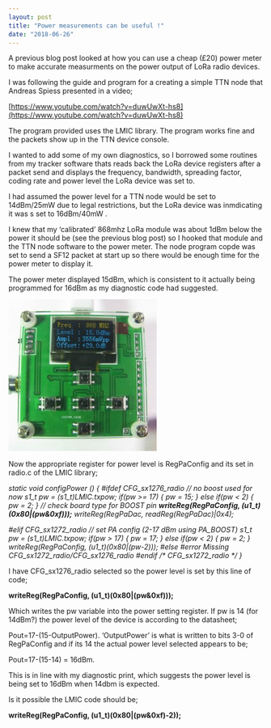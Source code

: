 ```yaml
---
layout: post
title: "Power measurements can be useful !"
date: "2018-06-26"
---
```


A previous blog post looked at how you can use a cheap (£20) power meter to make accurate measurments on the power output of LoRa radio devices.

I was following the guide and program for a creating a simple TTN node that Andreas Spiess presented in a video;

[https://www.youtube.com/watch?v=duwUwXt-hs8](https://www.youtube.com/watch?v=duwUwXt-hs8)

The program provided uses the LMIC library. The program works fine and the packets show up in the TTN device console.

I wanted to add some of my own diagnostics, so I borrowed some routines from my tracker software thats reads back the LoRa device registers after a packet send and displays the frequency, bandwidth, spreading factor, coding rate and power level the LoRa device was set to.

I had assumed the power level for a TTN node would be set to 14dBm/25mW due to legal restrictions, but the LoRa device was inmdicating it was s set to 16dBm/40mW .

I knew that my ‘calibrated’ 868mhz LoRa module was about 1dBm below the power it should be (see the previous blog post) so I hooked that module and the TTN node software to the power meter. The node program copde was set to send a SF12 packet at start up so there would be enough time for the power meter to display it.

The power meter displayed 15dBm, which is consistent to it actually being programmed for 16dBm as my diagnostic code had suggested. 

![](/images/TTN-Node-Power-Output-293x300.jpg)

Now the appropriate register for power level is RegPaConfig and its set in radio.c of the LMIC library;

_static void configPower () { #ifdef CFG\_sx1276\_radio // no boost used for now s1\_t pw = (s1\_t)LMIC.txpow; if(pw >= 17) { pw = 15; } else if(pw < 2) { pw = 2; } // check board type for BOOST pin **writeReg(RegPaConfig, (u1\_t)(0x80|(pw&0xf)));** writeReg(RegPaDac, readReg(RegPaDac)|0x4);_

_#elif CFG\_sx1272\_radio // set PA config (2-17 dBm using PA\_BOOST) s1\_t pw = (s1\_t)LMIC.txpow; if(pw > 17) { pw = 17; } else if(pw < 2) { pw = 2; } writeReg(RegPaConfig, (u1\_t)(0x80|(pw-2))); #else #error Missing CFG\_sx1272\_radio/CFG\_sx1276\_radio #endif /\* CFG\_sx1272\_radio \*/ }_

I have CFG\_sx1276\_radio selected so the power level is set by this line of code;

**writeReg(RegPaConfig, (u1\_t)(0x80|(pw&0xf)));**

Which writes the pw variable into the power setting register. If pw is 14 (for 14dBm?) the power level of the device is according to the datasheet;

Pout=17-(15-OutputPower). ‘OutputPower’ is what is written to bits 3-0 of RegPaConfig and if its 14 the actual power level selected appears to be;

Pout=17-(15-14) = 16dBm.

This is in line with my diagnostic print, which suggests the power level is being set to 16dBm when 14dbm is expected.

Is it possible the LMIC code should be;

**writeReg(RegPaConfig, (u1\_t)(0x80|(pw&0xf)-2));**
